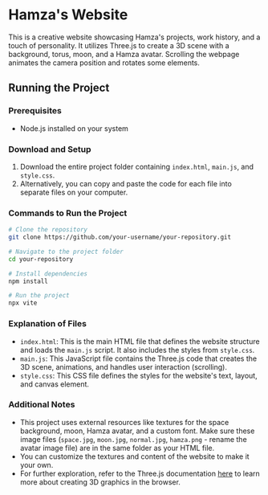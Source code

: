 # Hamza's Website

This is a creative website showcasing Hamza's projects, work history, and a touch of personality. It utilizes Three.js to create a 3D scene with a background, torus, moon, and a Hamza avatar. Scrolling the webpage animates the camera position and rotates some elements.

## Running the Project

### Prerequisites

- Node.js installed on your system

### Download and Setup

1. Download the entire project folder containing `index.html`, `main.js`, and `style.css`.
2. Alternatively, you can copy and paste the code for each file into separate files on your computer.

### Commands to Run the Project

```bash
# Clone the repository
git clone https://github.com/your-username/your-repository.git

# Navigate to the project folder
cd your-repository

# Install dependencies
npm install

# Run the project
npx vite

```

### Explanation of Files

- `index.html`: This is the main HTML file that defines the website structure and loads the `main.js` script. It also includes the styles from `style.css`.
- `main.js`: This JavaScript file contains the Three.js code that creates the 3D scene, animations, and handles user interaction (scrolling).
- `style.css`: This CSS file defines the styles for the website's text, layout, and canvas element.

### Additional Notes

- This project uses external resources like textures for the space background, moon, Hamza avatar, and a custom font. Make sure these image files (`space.jpg`, `moon.jpg`, `normal.jpg`, `hamza.png` - rename the avatar image file) are in the same folder as your HTML file.
- You can customize the textures and content of the website to make it your own.
- For further exploration, refer to the Three.js documentation [here](https://threejs.org/) to learn more about creating 3D graphics in the browser.
